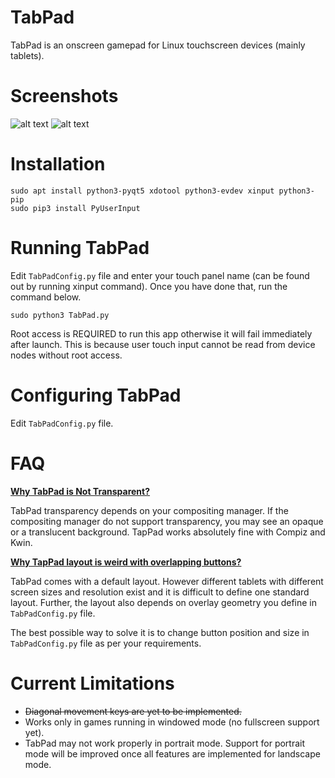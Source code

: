 # TabPad 
TabPad is an onscreen gamepad for Linux touchscreen devices (mainly tablets).

# Screenshots
![alt text](https://raw.githubusercontent.com/nitg16/TabPad/master/TabPad.jpg)
![alt text](https://raw.githubusercontent.com/nitg16/TabPad/master/TabPad1.png)

# Installation 
    sudo apt install python3-pyqt5 xdotool python3-evdev xinput python3-pip
    sudo pip3 install PyUserInput 

# Running TabPad 
Edit `TabPadConfig.py` file and enter your touch panel name (can be found out by running xinput command). Once you have done that, run the command below. 

    sudo python3 TabPad.py 

Root access is REQUIRED to run this app otherwise it will fail immediately after launch. This is because user touch input cannot be read from device nodes without root access. 
# Configuring TabPad  
Edit `TabPadConfig.py` file.

# FAQ
**<u>Why TabPad is Not Transparent?</u>**

TabPad transparency depends on your compositing manager. If the compositing manager do not support transparency, you may see an opaque or a translucent background. TapPad works absolutely fine with Compiz and Kwin.

**<u>Why TapPad layout is weird with overlapping buttons?</u>**

TabPad comes with a default layout. However different tablets with different screen sizes and resolution exist and it is difficult to define one standard layout. Further, the layout also depends on overlay geometry you define in `TabPadConfig.py` file.

The best possible way to solve it is to change button position and size in `TabPadConfig.py` file as per your requirements.   

# Current Limitations 
  * ~~Diagonal movement keys are yet to be implemented.~~
  * Works only in games running in windowed mode (no fullscreen support yet).
  * TabPad may not work properly in portrait mode. Support for portrait mode will be improved once all features are implemented for landscape mode.

